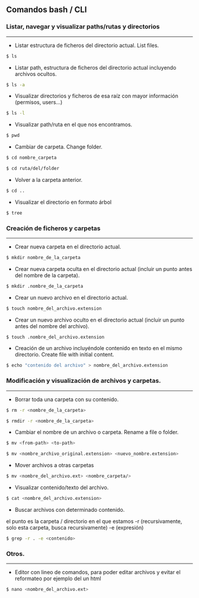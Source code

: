 ## Comandos bash / CLI

### Listar, navegar y visualizar paths/rutas y directorios
----

- Listar estructura de ficheros del directorio actual.
List files.

```sh
$ ls
```

- Listar path, estructura de ficheros del directorio actual incluyendo archivos ocultos.

```sh
$ ls -a
```

- Visualizar directorios y ficheros de esa raíz con mayor información (permisos, users...)

```sh
$ ls -l
```

- Visualizar path/ruta en el que nos encontramos.

```sh
$ pwd
```

- Cambiar de carpeta. Change folder.

```sh
$ cd nombre_carpeta
```
```sh
$ cd ruta/del/folder
```

- Volver a la carpeta anterior.

```sh
$ cd ..
```

- Visualizar el directorio en formato árbol

```sh
$ tree
```

### Creación de ficheros y carpetas
----

- Crear nueva carpeta en el directorio actual.

```sh
$ mkdir nombre_de_la_carpeta
```

- Crear nueva carpeta oculta en el directorio actual (incluir un punto antes del nombre de la carpeta).

```sh
$ mkdir .nombre_de_la_carpeta
```

- Crear un nuevo archivo en el directorio actual.

```sh
$ touch nombre_del_archivo.extension
```

- Crear un nuevo archivo oculto en el directorio actual (incluir un punto antes del nombre del archivo).

```sh
$ touch .nombre_del_archivo.extension
```

- Creación de un archivo incluyéndole contenido en texto en el mismo directorio. Create file with initial content.

```sh
$ echo "contenido del archivo" > nombre_del_archivo.extension
```



### Modificación y visualización de archivos y carpetas.
----



- Borrar toda una carpeta con su contenido.

```sh
$ rm -r <nombre_de_la_carpeta>
```
```sh
$ rmdir -r <nombre_de_la_carpeta>
````

- Cambiar el nombre de un archivo o carpeta. Rename a file o folder.

```sh
$ mv <from-path> <to-path>
```

```sh
$ mv <nombre_archivo_original.extension> <nuevo_nombre.extension>
```

- Mover archivos a otras carpetas

```sh
$ mv <nombre_del_archivo.ext> <nombre_carpeta/>
```

- Visualizar contenido/texto del archivo.

```sh
$ cat <nombre_del_archivo.extension>
```

- Buscar archivos con determinado contenido.

el punto es la carpeta / directorio en el que estamos
-r (recursivamente, solo esta carpeta, busca recursivamente)
-e (expresión)

```sh
$ grep -r . -e <contenido>
```

### Otros.
----

- Editor con lineo de comandos, para poder editar archivos y evitar el reformateo por ejemplo del un html

```sh
$ nano <nombre_del_archivo.ext>
```